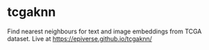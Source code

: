 # tcgaknn
Find nearest neighbours for text and image embeddings from TCGA dataset.
Live at https://epiverse.github.io/tcgaknn/
